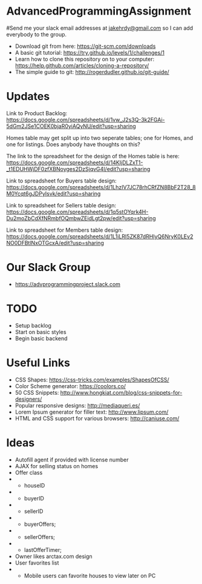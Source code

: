 # AdvancedProgrammingAssignment

#Send me your slack email addresses at jakehrdy@gmail.com so I can add everybody to the group.

- Download git from here: https://git-scm.com/downloads
- A basic git tutorial: https://try.github.io/levels/1/challenges/1
- Learn how to clone this repository on to your computer: https://help.github.com/articles/cloning-a-repository/
- The simple guide to git: http://rogerdudler.github.io/git-guide/

# Updates
Link to Product Backlog: https://docs.google.com/spreadsheets/d/1vw_J2s3Q-3k2FGAi-5dGm2JSe1COEK0bjaR0yiAQyNU/edit?usp=sharing

Homes table may get split up into two seperate tables; one for Homes, and one for listings. Does anybody have thoughts on this?

The link to the spreadsheet for the design of the Homes table is here: https://docs.google.com/spreadsheets/d/14KIjDLZxT1-_t1EDUHWjDF0zfXBNoyges2DzSjqvG4I/edit?usp=sharing

Link to spreadsheet for Buyers table design: https://docs.google.com/spreadsheets/d/1LhzIV7JC78rhCRfZN8BbF2T28_8M0Ycqt6gJDPyIsvk/edit?usp=sharing

Link to spreadsheet for Sellers table design: https://docs.google.com/spreadsheets/d/1q5stOYqrk4H-Du2moZbCdXfNRmbfOQmbwZEidLgt2pw/edit?usp=sharing

Link to spreadsheet for Members table design: https://docs.google.com/spreadsheets/d/1L1iLRI5ZK87dRHlyQ6NryK0LEv2NO0DFBtlNxOTGcxA/edit?usp=sharing

# Our Slack Group
- https://advprogrammingproject.slack.com

# TODO
- Setup backlog
- Start on basic styles 
- Begin basic backend

# Useful Links
- CSS Shapes: https://css-tricks.com/examples/ShapesOfCSS/
- Color Scheme generator: https://coolors.co/
- 50 CSS Snippets: http://www.hongkiat.com/blog/css-snippets-for-designers/
- Popular responsive designs: http://mediaqueri.es/
- Lorem Ipsum generator for filler text: http://www.lipsum.com/
- HTML and CSS support for various browsers: http://caniuse.com/

# Ideas
- Autofill agent if provided with license number
- AJAX for selling status on homes
- Offer class
- - houseID
- - buyerID
- - sellerID
- - buyerOffers;
- - sellerOffers;
- - lastOfferTimer;
- Owner likes arctax.com design
- User favorites list
- - Mobile users can favorite houses to view later on PC

